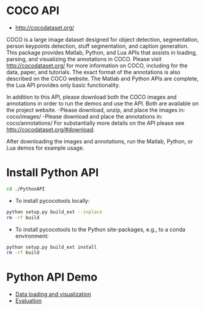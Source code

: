 # COCO API 
- http://cocodataset.org/

COCO is a large image dataset designed for object detection, segmentation, person keypoints detection, stuff segmentation, and caption generation. This package provides Matlab, Python, and Lua APIs that assists in loading, parsing, and visualizing the annotations in COCO. Please visit http://cocodataset.org/ for more information on COCO, including for the data, paper, and tutorials. The exact format of the annotations is also described on the COCO website. The Matlab and Python APIs are complete, the Lua API provides only basic functionality.

In addition to this API, please download both the COCO images and annotations in order to run the demos and use the API. Both are available on the project website.
-Please download, unzip, and place the images in: coco/images/
-Please download and place the annotations in: coco/annotations/
For substantially more details on the API please see http://cocodataset.org/#download.

After downloading the images and annotations, run the Matlab, Python, or Lua demos for example usage.

# Install Python API

```bash
cd ./PythonAPI
```

- To install pycocotools locally:
 
```bash
python setup.py build_ext --inplace
rm -rf build
```

- To install pycocotools to the Python site-packages, e.g., to a conda environment:

```bash
python setup.py build_ext install
rm -rf build
```

# Python API Demo

- [Data loading and visualization](https://github.com/dashidhy/cocoapi/blob/master/PythonAPI/pycocoDemo.ipynb)
- [Evaluation](https://github.com/dashidhy/cocoapi/blob/master/PythonAPI/pycocoEvalDemo.ipynb)